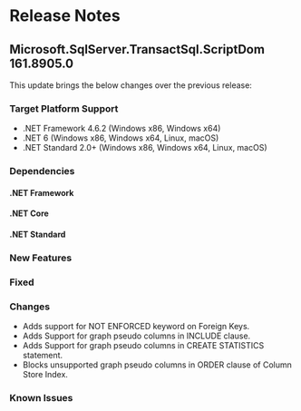 # Release Notes

## Microsoft.SqlServer.TransactSql.ScriptDom 161.8905.0
This update brings the below changes over the previous release:

### Target Platform Support

* .NET Framework 4.6.2 (Windows x86, Windows x64)
* .NET 6 (Windows x86, Windows x64, Linux, macOS)
* .NET Standard 2.0+ (Windows x86, Windows x64, Linux, macOS)

### Dependencies

#### .NET Framework
#### .NET Core
#### .NET Standard

### New Features

### Fixed

### Changes

* Adds support for NOT ENFORCED keyword on Foreign Keys.
* Adds Support for graph pseudo columns in INCLUDE clause.
* Adds Support for graph pseudo columns in CREATE STATISTICS statement.
* Blocks unsupported graph pseudo columns in ORDER clause of Column Store Index.

### Known Issues
